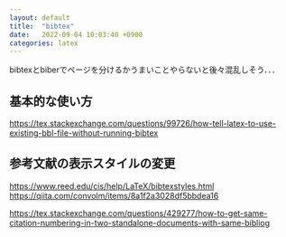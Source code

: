 ```yaml
---
layout: default
title:  "bibtex"
date:   2022-09-04 10:03:40 +0900
categories: latex
---
```


bibtexとbiberでページを分けるかうまいことやらないと後々混乱しそう．．．

## 基本的な使い方


https://tex.stackexchange.com/questions/99726/how-tell-latex-to-use-existing-bbl-file-without-running-bibtex


## 参考文献の表示スタイルの変更

https://www.reed.edu/cis/help/LaTeX/bibtexstyles.html
https://qiita.com/convolm/items/8a1f2a3028df5bbdea16

https://tex.stackexchange.com/questions/429277/how-to-get-same-citation-numbering-in-two-standalone-documents-with-same-bibliog

